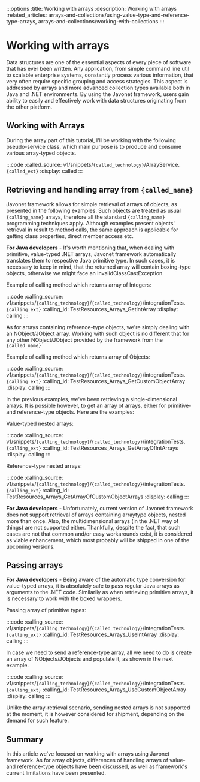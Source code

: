 :::options
:title: Working with arrays
:description: Working with arrays
:related_articles: arrays-and-collections/using-value-type-and-reference-type-arrays, arrays-and-collections/working-with-collections
:::
  
# Working with arrays  

Data structures are one of the essential aspects of every piece of software that has ever been written. Any
application, from simple command line util to scalable enterprise systems, constantly process various
information, that very often require specific grouping and access strategies. This aspect is addressed by
arrays and more advanced collection types available both in Java and .NET environments. By using the
Javonet framework, users gain ability to easily and effectively work with data structures originating
from the other platform.  
  
## Working with Arrays

During the array part of this tutorial, I'll be working with the following pseudo-service class, which main
purpose is to produce and consume various array-typed objects.

:::code 
:called_source: v1/snippets/`{called_technology}`/ArrayService.`{called_ext}`
:display: called
:::
  
## Retrieving and handling array from `{called_name}`  
  
Javonet framework allows for simple retrieval of arrays of objects, as presented in the
following examples. Such objects are treated as usual `{calling_name}` arrays, therefore all the standard `{calling_name}` programming techniques apply. Although examples present objects' retrieval in result to method calls, the same approach is applicable for getting class properties, direct member access etc.  
  
**For Java developers** - It's worth mentioning that, when dealing with primitive, value-typed .NET arrays, Javonet framework
automatically translates them to respective Java primitive type. In such cases, it is necessary to keep in mind, that the returned array will contain boxing-type objects, otherwise we might face an InvalidClassCastException.
  
Example of calling method which returns array of Integers:
  
:::code 
:calling_source: v1/snippets/`{calling_technology}`/`{called_technology}`/integrationTests.`{calling_ext}`
:calling_id: TestResources_Arrays_GetIntArray
:display: calling
:::

As for arrays containing reference-type objects, we're simply dealing with an NObject/JObject array. Working with such object is no different that for any other NObject/JObject provided by the framework from the `{called_name}`  
  
Example of calling method which returns array of Objects:  
  
:::code 
:calling_source: v1/snippets/`{calling_technology}`/`{called_technology}`/integrationTests.`{calling_ext}`
:calling_id: TestResources_Arrays_GetCustomObjectArray
:display: calling
:::

In the previous examples, we've been retrieving a single-dimensional arrays.  It is possible however, to get an array of arrays, either for primitive- and reference-type objects. Here are the examples:  
  
Value-typed nested arrays:  

:::code 
:calling_source: v1/snippets/`{calling_technology}`/`{called_technology}`/integrationTests.`{calling_ext}`
:calling_id: TestResources_Arrays_GetArrayOfIntArrays
:display: calling
:::

Reference-type nested arrays:  
  
:::code 
:calling_source: v1/snippets/`{calling_technology}`/`{called_technology}`/integrationTests.`{calling_ext}`
:calling_id: TestResources_Arrays_GetArrayOfCustomObjectArrays
:display: calling
:::

**For Java developers** - Unfortunately, current version of Javonet framework does not support retrieval of arrays containing arraytype objects, nested more than once. Also, the multidimensional arrays (in the .NET way of things) are not
supported either. Thankfully, despite the fact, that such cases are not that common and/or easy
workarounds exist, it is considered as viable enhancement, which most probably will be shipped in one of the upcoming versions.  
  
## Passing arrays

**For Java developers** - Being aware of the automatic type conversion for value-typed arrays, it is absolutely safe to pass regular Java arrays as arguments to the .NET code. Similarily as when retrieving primitive arrays, it is necessary to work with the boxed wrappers.  
  
Passing array of primitive types:  
  
:::code 
:calling_source: v1/snippets/`{calling_technology}`/`{called_technology}`/integrationTests.`{calling_ext}`
:calling_id: TestResources_Arrays_UseIntArray
:display: calling
:::
  
In case we need to send a reference-type array, all we need to do is create an array of NObjects/JObjects and
populate it, as shown in the next example.  
  
:::code 
:calling_source: v1/snippets/`{calling_technology}`/`{called_technology}`/integrationTests.`{calling_ext}`
:calling_id: TestResources_Arrays_UseCustomObjectArray
:display: calling
:::
  
  
Unlike the array-retrieval scenario, sending nested arrays is not supported at the moment, it is however considered for shipment, depending on the demand for such feature.  
  

## Summary  
  
In this article we've focused on working with arrays using Javonet framework. As for array objects, differences of handling arrays of value- and reference-type objects have been discussed, as well as framework's current limitations have been presented.
  
